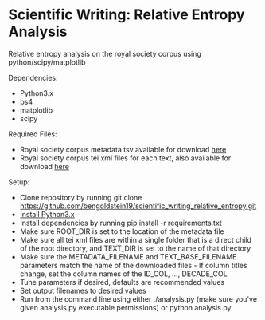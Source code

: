 # Scientific Writing: Relative Entropy Analysis

Relative entropy analysis on the royal society corpus using python/scipy/matplotlib

Dependencies:

- Python3.x
- bs4
- matplotlib
- scipy

Required Files:

- Royal society corpus metadata tsv available for download [here](https://fedora.clarin-d.uni-saarland.de/rsc_v6/access.html#download)
- Royal society corpus tei xml files for each text, also available for download [here](https://fedora.clarin-d.uni-saarland.de/rsc_v6/access.html#download)

Setup:

- Clone repository by running git clone https://github.com/bengoldstein19/scientific_writing_relative_entropy.git
- [Install Python3.x](https://www.python.org/downloads)
- Install dependencies by running pip install -r requirements.txt
- Make sure ROOT_DIR is set to the location of the metadata file
- Make sure all tei xml files are within a single folder that is a direct child of the root directory, and TEXT_DIR is set to the name of that directory
- Make sure the METADATA_FILENAME and TEXT_BASE_FILENAME parameters match the name of the downloaded files - If column titles change, set the column names of the ID_COL, ..., DECADE_COL
- Tune parameters if desired, defaults are recommended values
- Set output filenames to desired values
- Run from the command line using either ./analysis.py (make sure you've given analysis.py executable permissions) or python analysis.py
